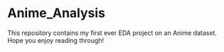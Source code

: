 # Anime_Analysis
This repository contains my first ever EDA project on an Anime dataset. Hope you enjoy reading through!

